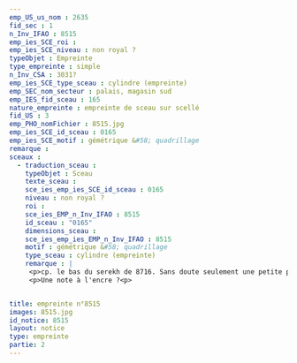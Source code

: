 ```yaml
---
emp_US_us_nom : 2635
fid_sec : 1
n_Inv_IFAO : 8515
emp_ies_SCE_roi : 
emp_ies_SCE_niveau : non royal ?
typeObjet : Empreinte
type_empreinte : simple
n_Inv_CSA : 3031?
emp_ies_SCE_type_sceau : cylindre (empreinte)
emp_SEC_nom_secteur : palais, magasin sud
emp_IES_fid_sceau : 165
nature_empreinte : empreinte de sceau sur scellé
fid_US : 3
emp_PHO_nomFichier : 8515.jpg
emp_ies_SCE_id_sceau : 0165
emp_ies_SCE_motif : gémétrique &#58; quadrillage
remarque : 
sceaux :
  - traduction_sceau : 
    typeObjet : Sceau
    texte_sceau : 
    sce_ies_emp_ies_SCE_id_sceau : 0165
    niveau : non royal ?
    roi : 
    sce_ies_EMP_n_Inv_IFAO : 8515
    id_sceau : "0165"
    dimensions_sceau : 
    sce_ies_emp_ies_EMP_n_Inv_IFAO : 8515
    motif : gémétrique &#58; quadrillage
    type_sceau : cylindre (empreinte)
    remarque : |
     <p>cp. le bas du serekh de 8716. Sans doute seulement une petite portion d'un cylindre.</p>
     <p>Une note à l'encre ?<p>


title: empreinte n°8515
images: 8515.jpg
id_notice: 8515
layout: notice
type: empreinte
partie: 2
---
```

